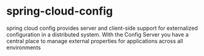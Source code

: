 # spring-cloud-config
spring cloud config provides server and client-side support for externalized configuration in a distributed system. With the Config Server you have a central place to manage external properties for applications across all environments
